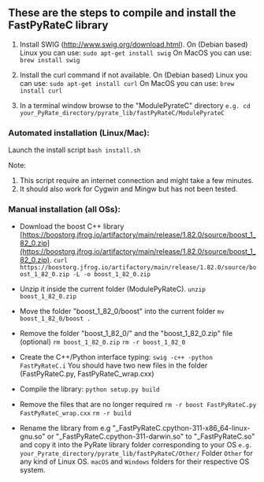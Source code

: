 ## These are the steps to compile and install the FastPyRateC library


1. Install SWIG (http://www.swig.org/download.html).
   On (Debian based) Linux you can use: `sudo apt-get install swig`
   On MacOS you can use: `brew install swig`

2. Install the curl command if not available.
    On (Debian based) Linux you can use: `sudo apt-get install curl`
    On MacOS you can use: `brew install curl`

3. In a terminal window browse to the "ModulePyrateC" directory
   `e.g. cd your_PyRate_directory/pyrate_lib/fastPyRateC/ModulePyrateC`


### Automated installation (Linux/Mac):

Launch the install script
`bash install.sh`

Note:
1. This script require an internet connection and might take a few minutes.
2. It should also work for Cygwin and Mingw but has not been tested.


### Manual installation (all OSs):
* Download the boost C++ library [https://boostorg.jfrog.io/artifactory/main/release/1.82.0/source/boost_1_82_0.zip](https://boostorg.jfrog.io/artifactory/main/release/1.82.0/source/boost_1_82_0.zip).
`curl https://boostorg.jfrog.io/artifactory/main/release/1.82.0/source/boost_1_82_0.zip -L -o boost_1_82_0.zip`

* Unzip it inside the current folder (ModulePyRateC).
`unzip boost_1_82_0.zip`

* Move the folder "boost_1_82_0/boost" into the current folder
`mv boost_1_82_0/boost .`

* Remove the folder "boost_1_82_0/" and the "boost_1_82_0.zip" file (optional)
`rm boost_1_82_0.zip`
`rm -r boost_1_82_0`

* Create the C++/Python interface typing:
`swig -c++ -python FastPyRateC.i`
You should have two new files in the folder (FastPyRateC.py, FastPyRateC_wrap.cxx)

* Compile the library:
`python setup.py build`

* Remove the files that are no longer required
`rm -r boost FastPyRateC.py FastPyRateC_wrap.cxx`
`rm -r build`

* Rename the library from e.g "_FastPyRateC.cpython-311-x86_64-linux-gnu.so" or "_FastPyRateC.cpython-311-darwin.so" to "_FastPyRateC.so" and copy it into the PyRate library folder corresponding to your OS
`e.g. your_Pyrate_directory/pyrate_lib/fastPyRateC/Other/`
Folder `Other` for any kind of Linux OS. `macOS` and `Windows` folders for their respective OS system.
